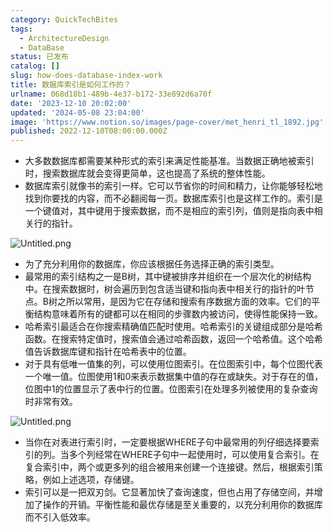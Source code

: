 ```yaml
---
category: QuickTechBites
tags:
  - ArchitectureDesign
  - DataBase
status: 已发布
catalog: []
slug: how-does-database-index-work
title: 数据库索引是如何工作的？
urlname: 068d18b1-489b-4e37-b172-33e892d6a70f
date: '2023-12-10 20:02:00'
updated: '2024-05-08 23:04:00'
image: 'https://www.notion.so/images/page-cover/met_henri_tl_1892.jpg'
published: 2022-12-10T08:00:00.000Z
---
```

- 大多数数据库都需要某种形式的索引来满足性能基准。当数据正确地被索引时，搜索数据库就会变得更简单，这也提高了系统的整体性能。
- 数据库索引就像书的索引一样。它可以节省你的时间和精力，让你能够轻松地找到你要找的内容，而不必翻阅每一页。数据库索引也是这样工作的。索引是一个键值对，其中键用于搜索数据，而不是相应的索引列，值则是指向表中相关行的指针。

![Untitled.png](https://prod-files-secure.s3.us-west-2.amazonaws.com/5d24fe63-e567-4804-86f9-9fdc62e13082/3e87f042-644d-48ab-9a58-227f3d930d71/Untitled.png?X-Amz-Algorithm=AWS4-HMAC-SHA256&X-Amz-Content-Sha256=UNSIGNED-PAYLOAD&X-Amz-Credential=ASIAZI2LB4664SU4Y6DQ%2F20250327%2Fus-west-2%2Fs3%2Faws4_request&X-Amz-Date=20250327T213449Z&X-Amz-Expires=3600&X-Amz-Security-Token=IQoJb3JpZ2luX2VjEOX%2F%2F%2F%2F%2F%2F%2F%2F%2F%2FwEaCXVzLXdlc3QtMiJHMEUCIQCiIK5Fh50Q4S%2BwcEpsJ%2BApxo6rMSqcbQbUzXy2LQahvgIgUwndQLwIzJok0tX24mKQSQ%2BIs8Hq1EZOhzZzYmceOVMq%2FwMIThAAGgw2Mzc0MjMxODM4MDUiDDoR2bnwRzN%2FaABOGSrcA9T3bfM4eCfhBScLywlQuePm3nofjk5jXamAWqGoBNSFilLOPT%2BnNg4clkEnZIafB6qHeZ%2FWhaI1YssGrAsYr1yC%2BTFGu1S%2Fh0VS2bgtXz0620dgxBrSCY05HZ3Ax6XqI5hHY5PpgVouoiLkiPNxBQZ7j6zfbgMPNz9GeZprKRzA8w0qiSRMi7gZe2I1wgFYAC124Bbppe9T1FrNNZlI9LGG7gEn%2FSKdKXkLxk0KJAy94mXYllmQeE786effcpWSQ6BZBG0lMGJw4TwBT2L7LK%2F6ZGO9Zp7%2Bn1oqSnzthkNqIOtew0orHOU8MdYnGudPD1V81JQtaAHz6RYf3aA8VkeGOSt6CKoWaRNJ2gRx%2FHgnvDFebdRwVrpSp%2FhaHnMyZue2I8hPGStRNn5xJGZ2UOtNGjbEWfAgz0rt1eboMQJeTl1Q0GXgCS%2BQG1MdUiue6pel2W8nm8naFVBxWE5MPc%2BtbhHOPKkQ%2Fxe5LGOl8bdg%2Bcrb78HwMbGTKSw8YhLDC%2F1JCiO0%2FZT6P3lrRwbU6ojjzW7sax3IdP6QIzo2Mzc9jepBSAKTjUkpH3ttwHo7DZFAQL5u2zu237XmVA6lf7OawgvSpeT%2Fk4ZNMVRcZ%2BjL6lHIZ%2Bkqs07QBnHWMKr3lr8GOqUBqfPNBMolRaSXAmX6jJWMfs%2FhF5ew2vPRje3dwtfGg%2Bu2LxOts6ndMgi3hma90pYUr0HCWe8GHyMpE76qh5f6FcO33kOOIvlDxKIO7j9Ugo2vTqq0Ht0KXkPewGa2gEpQwdanm3xYCG1S9JFaKeYQ2amdS6TsAmseDyH8tWf9GYIXQoAbmyh3EmiTn%2BwX3xLlYqOs7IQm2T4Z3xtKEyAU2HZvdRpH&X-Amz-Signature=f569858dcd3076cd48c552ba4bf52b727b7a9728028985cdd6949148d8c55dac&X-Amz-SignedHeaders=host&x-id=GetObject)

- 为了充分利用你的数据库，你应该根据任务选择正确的索引类型。
- 最常用的索引结构之一是B树，其中键被排序并组织在一个层次化的树结构中。在搜索数据时，树会遍历到包含适当键和指向表中相关行的指针的叶节点。B树之所以常用，是因为它在存储和搜索有序数据方面的效率。它们的平衡结构意味着所有的键都可以在相同的步骤数内被访问，使得性能保持一致。
- 哈希索引最适合在你搜索精确值匹配时使用。哈希索引的关键组成部分是哈希函数。在搜索特定值时，搜索值会通过哈希函数，返回一个哈希值。这个哈希值告诉数据库键和指针在哈希表中的位置。
- 对于具有低唯一值集的列，可以使用位图索引。在位图索引中，每个位图代表一个唯一值。位图使用1和0来表示数据集中值的存在或缺失。对于存在的值，位图中1的位置显示了表中行的位置。位图索引在处理多列被使用的复杂查询时非常有效。

![Untitled.png](https://prod-files-secure.s3.us-west-2.amazonaws.com/5d24fe63-e567-4804-86f9-9fdc62e13082/25e88b4a-737d-484e-85cc-b7fe2444aa3c/Untitled.png?X-Amz-Algorithm=AWS4-HMAC-SHA256&X-Amz-Content-Sha256=UNSIGNED-PAYLOAD&X-Amz-Credential=ASIAZI2LB4664SU4Y6DQ%2F20250327%2Fus-west-2%2Fs3%2Faws4_request&X-Amz-Date=20250327T213449Z&X-Amz-Expires=3600&X-Amz-Security-Token=IQoJb3JpZ2luX2VjEOX%2F%2F%2F%2F%2F%2F%2F%2F%2F%2FwEaCXVzLXdlc3QtMiJHMEUCIQCiIK5Fh50Q4S%2BwcEpsJ%2BApxo6rMSqcbQbUzXy2LQahvgIgUwndQLwIzJok0tX24mKQSQ%2BIs8Hq1EZOhzZzYmceOVMq%2FwMIThAAGgw2Mzc0MjMxODM4MDUiDDoR2bnwRzN%2FaABOGSrcA9T3bfM4eCfhBScLywlQuePm3nofjk5jXamAWqGoBNSFilLOPT%2BnNg4clkEnZIafB6qHeZ%2FWhaI1YssGrAsYr1yC%2BTFGu1S%2Fh0VS2bgtXz0620dgxBrSCY05HZ3Ax6XqI5hHY5PpgVouoiLkiPNxBQZ7j6zfbgMPNz9GeZprKRzA8w0qiSRMi7gZe2I1wgFYAC124Bbppe9T1FrNNZlI9LGG7gEn%2FSKdKXkLxk0KJAy94mXYllmQeE786effcpWSQ6BZBG0lMGJw4TwBT2L7LK%2F6ZGO9Zp7%2Bn1oqSnzthkNqIOtew0orHOU8MdYnGudPD1V81JQtaAHz6RYf3aA8VkeGOSt6CKoWaRNJ2gRx%2FHgnvDFebdRwVrpSp%2FhaHnMyZue2I8hPGStRNn5xJGZ2UOtNGjbEWfAgz0rt1eboMQJeTl1Q0GXgCS%2BQG1MdUiue6pel2W8nm8naFVBxWE5MPc%2BtbhHOPKkQ%2Fxe5LGOl8bdg%2Bcrb78HwMbGTKSw8YhLDC%2F1JCiO0%2FZT6P3lrRwbU6ojjzW7sax3IdP6QIzo2Mzc9jepBSAKTjUkpH3ttwHo7DZFAQL5u2zu237XmVA6lf7OawgvSpeT%2Fk4ZNMVRcZ%2BjL6lHIZ%2Bkqs07QBnHWMKr3lr8GOqUBqfPNBMolRaSXAmX6jJWMfs%2FhF5ew2vPRje3dwtfGg%2Bu2LxOts6ndMgi3hma90pYUr0HCWe8GHyMpE76qh5f6FcO33kOOIvlDxKIO7j9Ugo2vTqq0Ht0KXkPewGa2gEpQwdanm3xYCG1S9JFaKeYQ2amdS6TsAmseDyH8tWf9GYIXQoAbmyh3EmiTn%2BwX3xLlYqOs7IQm2T4Z3xtKEyAU2HZvdRpH&X-Amz-Signature=ab954e97b1b5e663134c82bdf008a3636e186c17001d1636bcdb658d3ce901ba&X-Amz-SignedHeaders=host&x-id=GetObject)

- 当你在对表进行索引时，一定要根据WHERE子句中最常用的列仔细选择要索引的列。当多个列经常在WHERE子句中一起使用时，可以使用复合索引。在复合索引中，两个或更多列的组合被用来创建一个连接键。然后，根据索引策略，例如上述选项，存储键。
- 索引可以是一把双刃剑。它显著加快了查询速度，但也占用了存储空间，并增加了操作的开销。平衡性能和最优存储是至关重要的，以充分利用你的数据库而不引入低效率。
